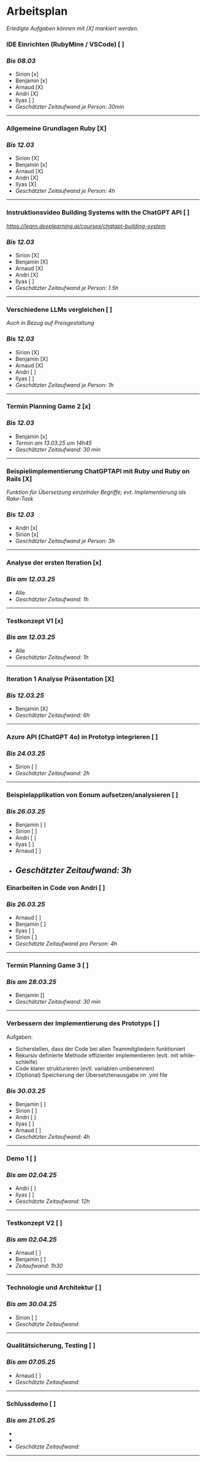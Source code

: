 # Arbeitsplan
*Erledigte Aufgaben können mit [X] markiert werden.*

### IDE Einrichten (RubyMine / VSCode) [ ]
### *Bis 08.03*
* Sirion [x]
* Benjamin [x]
* Arnaud [X]
* Andri [X]
* Ilyas [ ]
* *Geschätzter Zeitaufwand je Person: 30min* 
---
### Allgemeine Grundlagen Ruby [X] 
### *Bis 12.03*
* Sirion [X]
* Benjamin [x]
* Arnaud [X]
* Andri [X]
* Ilyas [X]
* *Geschätzter Zeitaufwand je Person: 4h* 
---
### Instruktionsvideo Building Systems with the ChatGPT API [ ]
*https://learn.deeplearning.ai/courses/chatgpt-building-system*
### *Bis 12.03*
* Sirion [X]
* Benjamin [X]
* Arnaud [X]
* Andri [X]
* Ilyas [ ]
* *Geschätzter Zeitaufwand je Person: 1.5h* 
---
### Verschiedene LLMs vergleichen [ ]
*Auch in Bezug auf Preisgestaltung*
### *Bis 12.03*
* Sirion [X]
* Benjamin [X]
* Arnaud [X]
* Andri [ ]
* Ilyas [ ]
* *Geschätzter Zeitaufwand je Person: 1h* 
---
### Termin Planning Game 2 [x]
### *Bis 12.03*
* Benjamin [x]     
* *Termin am 13.03.25 um 14h45*
* *Geschätzter Zeitaufwand: 30 min*
---
### Beispielimplementierung ChatGPTAPI mit Ruby und Ruby on Rails [X]
*Funktion für Übersetzung einzelnder Begriffe; evt. Implementierung als Rake-Task*
### *Bis 12.03*
* Andri [x]
* Sirion [x]
* *Geschätzter Zeitaufwand je Person: 3h* 
---
### Analyse der ersten Iteration [x]
### *Bis am 12.03.25*
* Alle 
* *Geschätzter Zeitaufwand: 1h*
---
### Testkonzept V1 [x]
### *Bis am 12.03.25*
* Alle
* *Geschätzter Zeitaufwand: 1h* 
--- 
### Iteration 1 Analyse Präsentation [X]
### *Bis 12.03.25*
* Benjamin [X]
* *Geschätzter Zeitaufwand: 6h*
--- 
### Azure API (ChatGPT 4o) in Prototyp integrieren [ ]
### *Bis 24.03.25*
* Sirion [ ]
* *Geschätzter Zeitaufwand: 2h*
--- 
### Beispielapplikation von Eonum aufsetzen/analysieren [ ]
### *Bis 26.03.25*
* Benjamin [ ]
* Sirion [ ]
* Andri [ ]
* Ilyas [ ]
* Arnaud [ ]
* *Geschätzter Zeitaufwand: 3h*
  --- 
### Einarbeiten in Code von Andri [ ]
### *Bis 26.03.25*
* Arnaud [ ]
* Benjamin [ ]
* Ilyas [ ]
* Sirion [ ]
* *Geschätzte Zeitaufwand pro Person: 4h*
---
### Termin Planning Game 3 [ ]
### *Bis am 28.03.25*
* Benjamin []
* *Geschätzter Zeitaufwand: 30 min*
---
### Verbessern der Implementierung des Prototyps [ ]
Aufgaben:
* Sicherstellen, dass der Code bei allen Teammitgliedern funktioniert
* Rekursiv definierte Methode effizienter implementieren (evlt. mit while-schleife)
* Code klarer strukturieren (evtl. variablen umbenennen)
* (Optional) Speicherung der Übersetztenausgabe im .yml file
### *Bis 30.03.25*
* Benjamin [ ]
* Sirion [ ]
* Andri [ ]
* Ilyas [ ]
* Arnaud [ ]
* *Geschätzter Zeitaufwand: 4h*
---
### Demo 1 [ ]
### *Bis am 02.04.25*
* Andri [ ]
* Ilyas [ ]
* *Geschätzte Zeitaufwand: 12h*
---
### Testkonzept V2 [ ]
### *Bis am 02.04.25*
* Arnaud [ ]
* Benjamin [ ]
* *Zeitaufwand: 1h30*
---
### Technologie und Architektur [ ]
### *Bis am 30.04.25*
* Sirion [ ]
* *Geschätzte Zeitaufwand:*
---
### Qualitätsicherung, Testing [ ]
### *Bis am 07.05.25*
* Arnaud [ ]
* *Geschätzte Zeitaufwand:*
---
### Schlussdemo [ ]
### *Bis am 21.05.25*
*
*
* *Geschätzte Zeitaufwand:*
---

